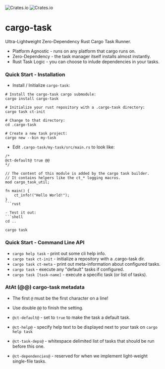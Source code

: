 ![Crates.io](https://img.shields.io/crates/l/cargo-task)
![Crates.io](https://img.shields.io/crates/v/cargo-task)

# cargo-task

Ultra-Lightweight Zero-Dependency Rust Cargo Task Runner.

- Platform Agnostic - runs on any platform that cargo runs on.
- Zero-Dependency - the task manager itself installs almost instantly.
- Rust Task Logic - you can choose to inlude dependencies in your tasks.

### Quick Start - Installation

- Install / Initialize `cargo-task`:
```shell
# Install the cargo-task cargo submodule:
cargo install cargo-task

# Initialize your rust repository with a .cargo-task directory:
cargo task ct-init

# Change to that directory:
cd .cargo-task

# Create a new task project:
cargo new --bin my-task
```

- Edit `.cargo-task/my-task/src/main.rs` to look like:
```no-compile
/*
@ct-default@ true @@
*/

// The content of this module is added by the cargo task builder.
// It contains helpers like the ct_* logging macros.
mod cargo_task_util;

fn main() {
    ct_info!("Hello World!");
}
```rust

- Test it out:
```shell
cd ..

cargo task
```

### Quick Start - Command Line API

- `cargo help task` - print out some cli help info.
- `cargo task ct-init` - initialize a repository with a .cargo-task dir.
- `cargo task ct-meta` - print out meta-information about configured tasks.
- `cargo task` - execute any "default" tasks if configured.
- `cargo task [task-name]` - execute a specific task (or list of tasks).

### AtAt (@@) cargo-task metadata

- The first `@` must be the first character on a line!
- Use double `@@` to finish the setting.

- `@ct-default@` - set to `true` to make the task a default task.
- `@ct-help@` - specify help text to be displayed next to your task on
`cargo help task`
- `@ct-task-deps@` - whitespace delimited list of tasks that should be
run before this one.
- `@ct-dependencies@` - reserved for when we implement light-weight
single-file tasks.
